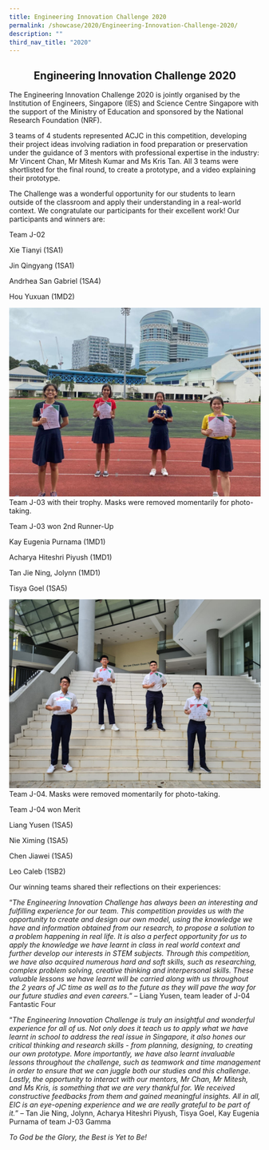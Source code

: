 ```yaml
---
title: Engineering Innovation Challenge 2020
permalink: /showcase/2020/Engineering-Innovation-Challenge-2020/
description: ""
third_nav_title: "2020"
---
```

## <center> Engineering Innovation Challenge 2020 </center>

The Engineering Innovation Challenge 2020 is jointly organised by the Institution of Engineers, Singapore (IES) and Science Centre Singapore with the support of the Ministry of Education and sponsored by the National Research Foundation (NRF). 

3 teams of 4 students represented ACJC in this competition, developing their project ideas involving radiation in food preparation or preservation under the guidance of 3 mentors with professional expertise in the industry: Mr Vincent Chan, Mr Mitesh Kumar and Ms Kris Tan. All 3 teams were shortlisted for the final round, to create a prototype, and a video explaining their prototype.

The Challenge was a wonderful opportunity for our students to learn outside of the classroom and apply their understanding in a real-world context. We congratulate our participants for their excellent work! Our participants and winners are:

Team J-02

Xie Tianyi (1SA1)

Jin Qingyang (1SA1)

Andrhea San Gabriel (1SA4)

Hou Yuxuan (1MD2)

![](/images/J-03%20with%20trophy.jpeg)
Team J-03 with their trophy. Masks were removed momentarily for photo-taking.  

Team J-03 won 2nd Runner-Up

Kay Eugenia Purnama (1MD1)

Acharya Hiteshri Piyush (1MD1)

Tan Jie Ning, Jolynn (1MD1)

Tisya Goel (1SA5)

![](/images/J-04%20Merit.jpeg)
Team J-04. Masks were removed momentarily for photo-taking.

Team J-04 won Merit

Liang Yusen (1SA5)

Nie Ximing (1SA5)

Chen Jiawei (1SA5)

Leo Caleb (1SB2)

Our winning teams shared their reflections on their experiences:

“_The Engineering Innovation Challenge has always been an interesting and fulfilling experience for our team. This competition provides us with the opportunity to create and design our own model, using the knowledge we have and information obtained from our research, to propose a solution to a problem happening in real life. It is also a perfect opportunity for us to apply the knowledge we have learnt in class in real world context and further develop our interests in STEM subjects. Through this competition, we have also acquired numerous hard and soft skills, such as researching, complex problem solving, creative thinking and interpersonal skills. These valuable lessons we have learnt will be carried along with us throughout the 2 years of JC time as well as to the future as they will pave the way for our future studies and even careers._” – Liang Yusen, team leader of J-04 Fantastic Four

“_The Engineering Innovation Challenge is truly an insightful and wonderful experience for all of us. Not only does it teach us to apply what we have learnt in school to address the real issue in Singapore, it also hones our critical thinking and research skills - from planning, designing, to creating our own prototype. More importantly, we have also learnt invaluable lessons throughout the challenge, such as teamwork and time management in order to ensure that we can juggle both our studies and this challenge. Lastly, the opportunity to interact with our mentors, Mr Chan, Mr Mitesh, and Ms Kris, is something that we are very thankful for. We received constructive feedbacks from them and gained meaningful insights. All in all, EIC is an eye-opening experience and we are really grateful to be part of it._” – Tan Jie Ning, Jolynn, Acharya Hiteshri Piyush, Tisya Goel, Kay Eugenia Purnama of team J-03 Gamma

_To God be the Glory, the Best is Yet to Be!_